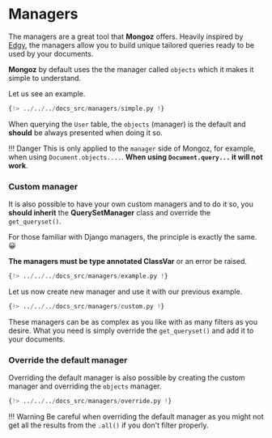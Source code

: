 # Managers

The managers are a great tool that **Mongoz** offers. Heavily inspired by [Edgy](https://edgy.tarsild.io), the managers
allow you to build unique tailored queries ready to be used by your documents.

**Mongoz** by default uses the the manager called `objects` which it makes it simple to understand.

Let us see an example.

```python
{!> ../../../docs_src/managers/simple.py !}
```

When querying the `User` table, the `objects` (manager) is the default and **should** be always
presented when doing it so.

!!! Danger
    This is only applied to the `manager` side of Mongoz, for example, when using
    `Document.objects....`. **When using `Document.query...` it will not work**.

### Custom manager

It is also possible to have your own custom managers and to do it so, you **should inherit**
the **QuerySetManager** class and override the `get_queryset()`.

For those familiar with Django managers, the principle is exactly the same. 😀

**The managers must be type annotated ClassVar** or an error be raised.

```python
{!> ../../../docs_src/managers/example.py !}
```

Let us now create new manager and use it with our previous example.

```python
{!> ../../../docs_src/managers/custom.py !}
```

These managers can be as complex as you like with as many filters as you desire. What you need is
simply override the `get_queryset()` and add it to your documents.

### Override the default manager

Overriding the default manager is also possible by creating the custom manager and overriding
the `objects` manager.

```python
{!> ../../../docs_src/managers/override.py !}
```

!!! Warning
    Be careful when overriding the default manager as you might not get all the results from the
    `.all()` if you don't filter properly.
